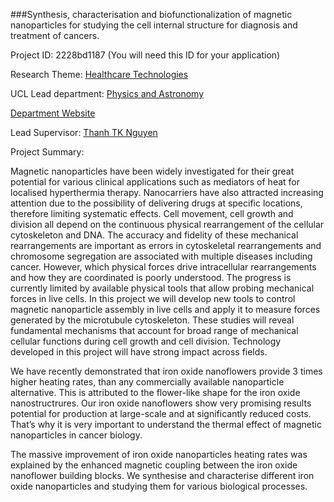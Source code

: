 ###Synthesis, characterisation and biofunctionalization of magnetic nanoparticles for studying the cell internal structure for diagnosis and treatment of cancers.

Project ID: 2228bd1187
(You will need this ID for your application)

Research Theme: [Healthcare Technologies](../themes/healthcare-technologies.md)

UCL Lead department: [Physics and Astronomy](../departments/physics-and-astronomy.md)

[Department Website](https://www.ucl.ac.uk/physics-astronomy)

Lead Supervisor: [Thanh TK Nguyen](https://iris.ucl.ac.uk/iris/browse/profile?upi=TTKNG00)

Project Summary:

Magnetic nanoparticles have been widely investigated for their great potential for various clinical applications such as mediators of heat for localised hyperthermia therapy. Nanocarriers have also attracted increasing attention due to the possibility of delivering drugs at specific locations, therefore limiting systematic effects.
 Cell movement, cell growth and division all depend on the continuous physical rearrangement of the cellular cytoskeleton and DNA. The accuracy and fidelity of these mechanical rearrangements are important as errors in cytoskeletal rearrangements and chromosome segregation are associated with multiple diseases including cancer. However, which physical forces drive intracellular rearrangements and how they are coordinated is poorly understood. The progress is currently limited by available physical tools that allow probing mechanical forces in live cells. In this project we will develop new tools to control magnetic nanoparticle assembly in live cells and apply it to measure forces generated by the microtubule cytoskeleton. These studies will reveal fundamental mechanisms that account for broad range of mechanical cellular functions during cell growth and cell division. Technology developed in this project will have strong impact across fields. 
 
 We have recently demonstrated that iron oxide nanoflowers provide 3 times higher heating rates, than any commercially available nanoparticle alternative. This is attributed to the flower-like shape for the iron oxide nanostructrures.
 Our iron oxide nanoflowers show very promising results potential for production at large-scale and at significantly reduced costs. That’s why it is very important to understand the thermal effect of magnetic nanoparticles in cancer biology. 
 
 The massive improvement of iron oxide nanoparticles heating rates was explained by the enhanced magnetic coupling between the iron oxide nanoflower building blocks. We synthesise and characterise different iron oxide nanoparticles and studying them for various biological processes.